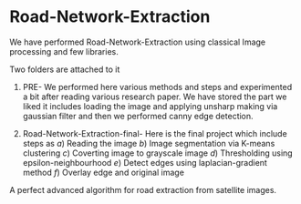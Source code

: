 # Road-Network-Extraction
We have performed Road-Network-Extraction using classical Image processing and few libraries.

Two folders are attached to it 
1) PRE- We performed here various methods and steps and experimented a bit after reading various research paper.
We have stored the part we liked it includes loading the image and applying unsharp making via gaussian filter and then we performed canny edge detection.

2) Road-Network-Extraction-final- Here is the final project which include steps as 
*a*) Reading the image *b*) Image segmentation via K-means clustering *c*) Coverting image to grayscale image *d*) Thresholding using epsilon-neighbourhood *e*) Detect edges using laplacian-gradient method *f*) Overlay edge and original image

A perfect advanced algorithm for road extraction from satellite images.

